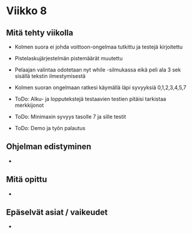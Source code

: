 # Viikko 8

## Mitä tehty viikolla
* Kolmen suora ei johda voittoon-ongelmaa tutkittu ja testejä kirjoitettu
* Pistelaskujärjestelmän pistemäärät muutettu
* Pelaajan valintaa odotetaan nyt while -silmukassa eikä peli ala 3 sek sisällä tekstin ilmestymisestä
* Kolmen suoran ongelmaan ratkesi käymällä läpi syvyyksiä 0,1,2,3,4,5,7

* ToDo: Alku- ja lopputekstejä testaavien testien pitäisi tarkistaa merkkijonot
* ToDo: Minimaxin syvyys tasolle 7 ja sille testit
* ToDo: Demo ja työn palautus

## Ohjelman edistyminen
* 

## Mitä opittu
* 

## Epäselvät asiat / vaikeudet
* 
